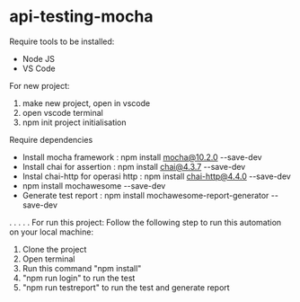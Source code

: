 # api-testing-mocha
Require tools to be installed:
+ Node JS
+ VS Code

For new project:
1. make new project, open in vscode
2. open vscode terminal
3. npm init 
   project initialisation

Require dependencies
+ Install mocha framework :  npm install mocha@10.2.0 --save-dev 
+ Install chai for assertion :  npm install chai@4.3.7 --save-dev
+ Instal chai-http for operasi http :  npm install chai-http@4.4.0 --save-dev
+ npm install mochawesome  --save-dev
+ Generate test report :  npm install mochawesome-report-generator --save-dev


.
.
.
.
.
For run this project:
Follow the following step to run this automation on your local machine:
1. Clone the project
2. Open terminal
3. Run this command "npm install"
4. "npm run login" to run the test
5. "npm run testreport" to run the test and generate report
